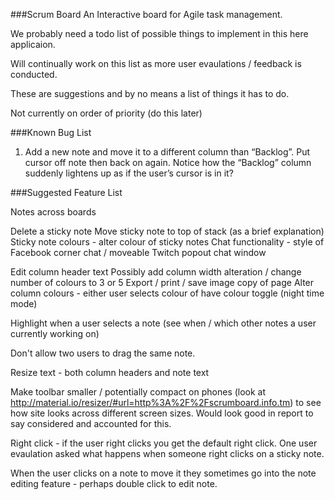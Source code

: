 ###Scrum Board
An Interactive board for Agile task management.

We probably need a todo list of possible things to implement in this here applicaion.

Will continually work on this list as more user evaulations / feedback is conducted.

These are suggestions and by no means a list of things it has to do.

Not currently on order of priority (do this later)

###Known Bug List
1. Add a new note and move it to a different column than “Backlog”. Put cursor off note then back on again. Notice how the “Backlog” column suddenly lightens up as if the user’s cursor is in it?

###Suggested Feature List

Notes across boards

Delete a sticky note
Move sticky note to top of stack (as a brief explanation)
Sticky note colours - alter colour of sticky notes
Chat functionality - style of Facebook corner chat / moveable Twitch popout chat window

Edit column header text
Possibly add column width alteration / change number of colours to 3 or 5
Export / print / save image copy of page
Alter column colours - either user selects colour of have colour toggle (night time mode)

Highlight when a user selects a note (see when / which other notes a user currently working on)

Don't allow two users to drag the same note.

Resize text - both column headers and note text

Make toolbar smaller / potentially compact on phones (look at http://material.io/resizer/#url=http%3A%2F%2Fscrumboard.info.tm) to see how site looks across different screen sizes. Would look good in report to say considered and accounted for this. 

Right click - if the user right clicks you get the default right click. One user evaulation asked what happens when someone right clicks on a sticky note.

When the user clicks on a note to move it they sometimes go into the note editing feature - perhaps double click to edit note.
